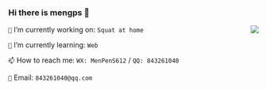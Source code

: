 ### Hi there is mengps 👋

<!-- Total -->
<img align="right" src="https://github-readme-stats.vercel.app/api?username=mengps&show_icons=true&icon_color=CE1D2D&text_color=718096&bg_color=e0fffb&hide_title=true" />

<!--
**mengps/mengps** is a ✨ _special_ ✨ repository because its `README.md` (this file) appears on your GitHub profile.

- 🔭 I’m currently working on ...
- 🌱 I’m currently learning ...
- 👯 I’m looking to collaborate on ...
- 🤔 I’m looking for help with ...
- 💬 Ask me about ...
- 📫 How to reach me: ...
- 😄 Pronouns: ...
- ⚡ Fun fact: `no monney`
-->

`🔭` I’m currently working on: `Squat at home`

`🌱` I’m currently learning: `Web`

`📫` How to reach me: `WX: MenPenS612` / `QQ: 843261040`

`📮` Email: `843261040@qq.com`
